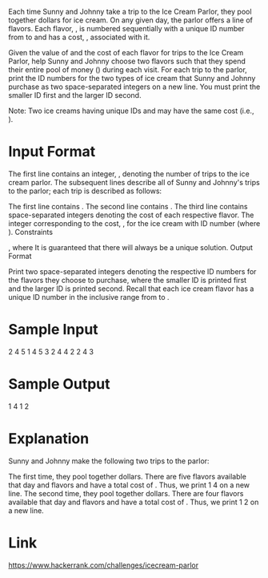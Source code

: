 Each time Sunny and Johnny take a trip to the Ice Cream Parlor, they pool together  dollars for ice cream. On any given day, the parlor offers a line of  flavors. Each flavor, , is numbered sequentially with a unique ID number from  to  and has a cost, , associated with it.

Given the value of  and the cost of each flavor for  trips to the Ice Cream Parlor, help Sunny and Johnny choose two flavors such that they spend their entire pool of money () during each visit. For each trip to the parlor, print the ID numbers for the two types of ice cream that Sunny and Johnny purchase as two space-separated integers on a new line. You must print the smaller ID first and the larger ID second.

Note: Two ice creams having unique IDs  and  may have the same cost (i.e., ).

# Input Format

The first line contains an integer, , denoting the number of trips to the ice cream parlor. The  subsequent lines describe all of Sunny and Johnny's trips to the parlor; each trip is described as follows:

The first line contains .
The second line contains .
The third line contains  space-separated integers denoting the cost of each respective flavor. The  integer corresponding to the cost, , for the ice cream with ID number  (where ).
Constraints

, where 
It is guaranteed that there will always be a unique solution.
Output Format

Print two space-separated integers denoting the respective ID numbers for the flavors they choose to purchase, where the smaller ID is printed first and the larger ID is printed second. Recall that each ice cream flavor has a unique ID number in the inclusive range from  to .

# Sample Input

2
4
5
1 4 5 3 2
4
4
2 2 4 3

# Sample Output

1 4
1 2

# Explanation

Sunny and Johnny make the following two trips to the parlor:

The first time, they pool together  dollars. There are five flavors available that day and flavors  and have a total cost of . Thus, we print 1 4 on a new line.
The second time, they pool together  dollars. There are four flavors available that day and flavors  and  have a total cost of . Thus, we print 1 2 on a new line.

# Link

https://www.hackerrank.com/challenges/icecream-parlor
